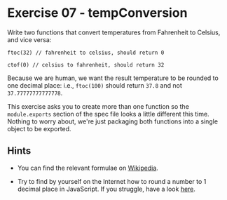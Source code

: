 # Exercise 07 - tempConversion

Write two functions that convert temperatures from Fahrenheit to Celsius, and
vice versa:

```
ftoc(32) // fahrenheit to celsius, should return 0

ctof(0) // celsius to fahrenheit, should return 32
```

Because we are human, we want the result temperature to be rounded to one
decimal place: i.e., `ftoc(100)` should return `37.8` and not
`37.77777777777778`.

This exercise asks you to create more than one function so the `module.exports`
section of the spec file looks a little different this time. Nothing to worry
about, we're just packaging both functions into a single object to be exported.

## Hints

- You can find the relevant formulae on [Wikipedia](https://en.wikipedia.org/wiki/Conversion_of_units_of_temperature).

- Try to find by yourself on the Internet how to round a number to 1 decimal
  place in JavaScript. If you struggle, have a look
  [here](https://stackoverflow.com/q/7342957/5433628).

